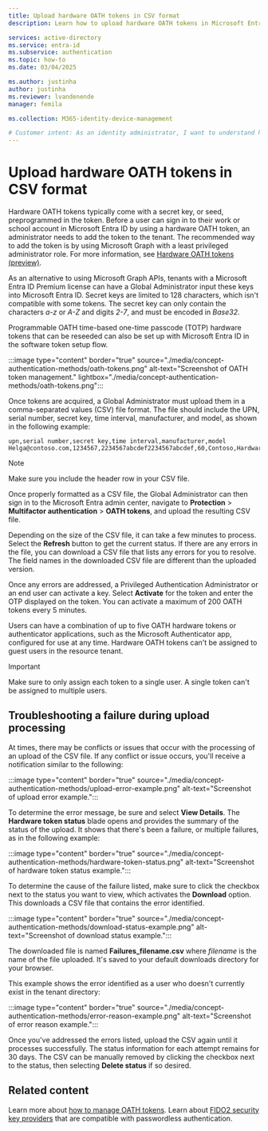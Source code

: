 ```yaml
---
title: Upload hardware OATH tokens in CSV format
description: Learn how to upload hardware OATH tokens in Microsoft Entra ID by using CSV file and Global Administrator role.

services: active-directory
ms.service: entra-id
ms.subservice: authentication
ms.topic: how-to
ms.date: 03/04/2025

ms.author: justinha
author: justinha
ms.reviewer: lvandenende
manager: femila

ms.collection: M365-identity-device-management

# Customer intent: As an identity administrator, I want to understand how to upload hardware OATH tokens in Microsoft Entra ID by using CSV file and Global Administrator role.
---
```


# Upload hardware OATH tokens in CSV format

Hardware OATH tokens typically come with a secret key, or seed, preprogrammed in the token. Before a user can sign in to their work or school account in Microsoft Entra ID by using a hardware OATH token, an administrator needs to add the token to the tenant. The recommended way to add the token is by using Microsoft Graph with a least privileged administrator role. For more information, see [Hardware OATH tokens (preview)](concept-authentication-oath-tokens.md#hardware-oath-tokens-preview).

As an alternative to using Microsoft Graph APIs, tenants with a Microsoft Entra ID Premium license can have a Global Administrator input these keys into Microsoft Entra ID. Secret keys are limited to 128 characters, which isn't compatible with some tokens. The secret key can only contain the characters *a-z* or *A-Z* and digits *2-7*, and must be encoded in *Base32*.

Programmable OATH time-based one-time passcode (TOTP) hardware tokens that can be reseeded can also be set up with Microsoft Entra ID in the software token setup flow.


:::image type="content" border="true" source="./media/concept-authentication-methods/oath-tokens.png" alt-text="Screenshot of OATH token management." lightbox="./media/concept-authentication-methods/oath-tokens.png":::

Once tokens are acquired, a Global Administrator must upload them in a comma-separated values (CSV) file format. The file should include the UPN, serial number, secret key, time interval, manufacturer, and model, as shown in the following example:

```csv
upn,serial number,secret key,time interval,manufacturer,model
Helga@contoso.com,1234567,2234567abcdef2234567abcdef,60,Contoso,HardwareKey
```

> [!NOTE]
> Make sure you include the header row in your CSV file. 

Once properly formatted as a CSV file, the Global Administrator can then sign in to the Microsoft Entra admin center, navigate to **Protection** > **Multifactor authentication** > **OATH tokens**, and upload the resulting CSV file.

Depending on the size of the CSV file, it can take a few minutes to process. Select the **Refresh** button to get the current status. If there are any errors in the file, you can download a CSV file that lists any errors for you to resolve. The field names in the downloaded CSV file are different than the uploaded version.  

Once any errors are addressed, a Privileged Authentication Administrator or an end user can activate a key. Select **Activate** for the token and enter the OTP displayed on the token. You can activate a maximum of 200 OATH tokens every 5 minutes. 

Users can have a combination of up to five OATH hardware tokens or authenticator applications, such as the Microsoft Authenticator app, configured for use at any time. Hardware OATH tokens can't be assigned to guest users in the resource tenant. 

> [!IMPORTANT]
> Make sure to only assign each token to a single user.
> A single token can't be assigned to multiple users.

## Troubleshooting a failure during upload processing

At times, there may be conflicts or issues that occur with the processing of an upload of the CSV file. If any conflict or issue occurs, you'll receive a notification similar to the following:  

:::image type="content" border="true" source="./media/concept-authentication-methods/upload-error-example.png" alt-text="Screenshot of upload error example.":::
  
To determine the error message, be sure and select **View Details**. The **Hardware token status** blade opens and provides the summary of the status of the upload. It shows that there's been a failure, or multiple failures, as in the following example:

:::image type="content" border="true" source="./media/concept-authentication-methods/hardware-token-status.png" alt-text="Screenshot of hardware token status example.":::

To determine the cause of the failure listed, make sure to click the checkbox next to the status you want to view, which activates the **Download** option. This downloads a CSV file that contains the error identified. 

:::image type="content" border="true" source="./media/concept-authentication-methods/download-status-example.png" alt-text="Screenshot of download status example.":::

The downloaded file is named **Failures_filename.csv** where *filename* is the name of the file uploaded. It's saved to your default downloads directory for your browser. 

This example shows the error identified as a user who doesn't currently exist in the tenant directory:  

:::image type="content" border="true" source="./media/concept-authentication-methods/error-reason-example.png" alt-text="Screenshot of error reason example.":::

Once you've addressed the errors listed, upload the CSV again until it processes successfully. The status information for each attempt remains for 30 days. The CSV can be manually removed by clicking the checkbox next to the status, then selecting **Delete status** if so desired. 

## Related content

Learn more about [how to manage OATH tokens](how-to-mfa-manage-oath-tokens.md).
Learn about [FIDO2 security key providers](concept-authentication-passwordless.md) that are compatible with passwordless authentication.